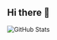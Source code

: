 ## Hi there 👋

![GitHub Stats](https://github-readme-stats.vercel.app/api?username=georgewux&count_private=true&show_icons=true&hide=contribs)
